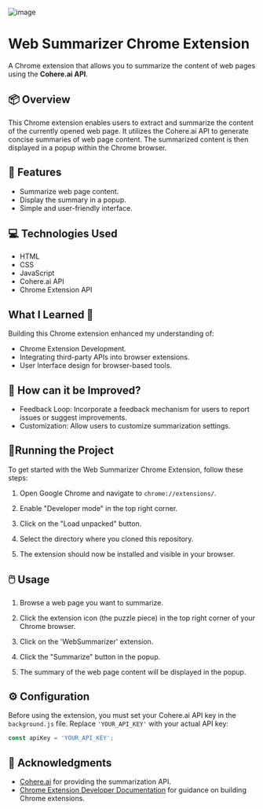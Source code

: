    
   ![image](https://github.com/ayushichoudhary-19/WebSummarizer/assets/73214455/7387f4d8-cf64-498b-a797-a5cc8bc0cf17) 
   #  Web Summarizer Chrome Extension

A Chrome extension that allows you to summarize the content of web pages using the **Cohere.ai API**.

## 📦 Overview

This Chrome extension enables users to extract and summarize the content of the currently opened web page. It utilizes the Cohere.ai API to generate concise summaries of web page content. The summarized content is then displayed in a popup within the Chrome browser.


## 🦄 Features

- Summarize web page content.
- Display the summary in a popup.
- Simple and user-friendly interface.

## 💻 Technologies Used

- HTML
- CSS
- JavaScript
- Cohere.ai API
- Chrome Extension API


## What I Learned 🧠

Building this Chrome extension enhanced my understanding of:
- Chrome Extension Development.
- Integrating third-party APIs into browser extensions.
- User Interface design for browser-based tools.

## 💭 How can it be Improved? 

- Feedback Loop: Incorporate a feedback mechanism for users to report issues or suggest improvements.
- Customization: Allow users to customize summarization settings.

## 🚦Running the Project

To get started with the Web Summarizer Chrome Extension, follow these steps:

1. Open Google Chrome and navigate to `chrome://extensions/`.

2. Enable "Developer mode" in the top right corner.

3. Click on the "Load unpacked" button.

4. Select the directory where you cloned this repository.

5. The extension should now be installed and visible in your browser.
   

## 🖱️ Usage

1. Browse a web page you want to summarize.

2. Click the extension icon (the puzzle piece) in the top right corner of your Chrome browser.

3. Click on the 'WebSummarizer' extension. 

4. Click the "Summarize" button in the popup.

5. The summary of the web page content will be displayed in the popup.
   

## ⚙️ Configuration

Before using the extension, you must set your Cohere.ai API key in the `background.js` file. Replace `'YOUR_API_KEY'` with your actual API key:

```javascript
const apiKey = 'YOUR_API_KEY';
```

## 🙌 Acknowledgments

- [Cohere.ai](https://cohere.ai/) for providing the summarization API.
- [Chrome Extension Developer Documentation](https://developer.chrome.com/docs/extensions/mv3/getstarted/) for guidance on building Chrome extensions.
```
